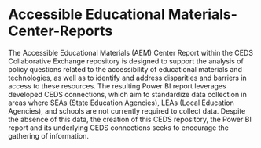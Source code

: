 # Accessible Educational Materials-Center-Reports
The Accessible Educational Materials (AEM) Center Report within the CEDS Collaborative Exchange repository is designed to support the analysis of policy questions related to the accessibility of educational materials and technologies, as well as to identify and address disparities and barriers in access to these resources. The resulting Power BI report leverages developed CEDS connections, which aim to standardize data collection in areas where SEAs (State Education Agencies), LEAs (Local Education Agencies), and schools are not currently required to collect data. Despite the absence of this data, the creation of this CEDS repository, the Power BI report and its underlying CEDS connections seeks to encourage the gathering of information.  
